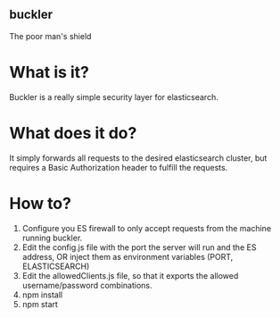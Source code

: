 ## buckler
The poor man's shield

# What is it?
Buckler is a really simple security layer for elasticsearch.

# What does it do?
It simply forwards all requests to the desired elasticsearch cluster, but requires a Basic Authorization header to fulfill the requests.

# How to?
1. Configure you ES firewall to only accept requests from the machine running buckler.
2. Edit the config.js file with the port the server will run and the ES address, OR inject them as environment variables (PORT, ELASTICSEARCH)
3. Edit the allowedClients.js file, so that it exports the allowed username/password combinations.
4. npm install
5. npm start